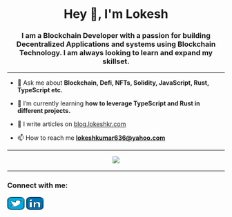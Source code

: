 <h1 align="center">Hey 👋, I'm Lokesh</h1>
<h3 align="center">I am a Blockchain Developer with a passion for building Decentralized Applications and systems using Blockchain Technology. I am always looking to learn and expand my skillset.</h3>
<hr/>

- 💬 Ask me about **Blockchain, Defi, NFTs, Solidity, JavaScript, Rust, TypeScript etc.**

- 🌱 I’m currently learning **how to leverage TypeScript and Rust in different projects.**

- 📝 I write articles on [blog.lokeshkr.com](https://blog.lokeshkr.com)

- 📫 How to reach me **lokeshkumar636@yahoo.com**

<!-- <h3 align="left">My GitHub Stats:</h3> -->

<!-- ![Lokesh's GitHub stats](https://github-readme-stats-codetit4n.vercel.app/api?username=codeTIT4N&show_icons=true&theme=tokyonight) -->
<hr/>
<div align="center">
 <img style="max-width: 100%;" src="https://github-readme-stats-codetit4n.vercel.app/api?username=codeTIT4N&show_icons=true&theme=tokyonight" />
</div>
<hr/>
<h3 align="left">Connect with me:</h3>
<p align="left">
<a href="https://twitter.com/lokeshtweets_" target="_blank"><img align="center" src="./assets/twitter.svg" alt="lokeshtweets_" height="30" width="40" /></a>
<a href="https://linkedin.com/in/lokesh-kumar-nalot-0baa691b9" target="_blank"><img align="center" src="./assets/linkedin.svg" alt="lokesh-kumar-nalot-0baa691b9" height="30" width="40" /></a>
</p>
